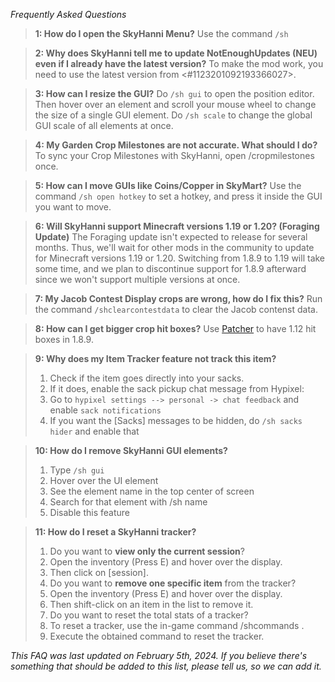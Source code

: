 _Frequently Asked Questions_

> **1: How do I open the SkyHanni Menu?**
> Use the command `/sh`

> **2: Why does SkyHanni tell me to update NotEnoughUpdates (NEU) even if I already have the latest version?**
> To make the mod work, you need to use the latest version from <#1123201092193366027>.

> **3: How can I resize the GUI?**
> Do `/sh gui` to open the position editor. Then hover over an element and scroll your mouse wheel to change the size of a single GUI element.
> Do `/sh scale` to change the global GUI scale of all elements at once.

> **4: My Garden Crop Milestones are not accurate. What should I do?**
> To sync your Crop Milestones with SkyHanni, open /cropmilestones once.

> **5: How can I move GUIs like Coins/Copper in SkyMart?**
> Use the command `/sh open hotkey` to set a hotkey, and press it inside the GUI you want to move.

> **6: Will SkyHanni support Minecraft versions 1.19 or 1.20? (Foraging Update)**
> The Foraging update isn't expected to release for several months.
> Thus, we'll wait for other mods in the community to update for Minecraft versions 1.19 or 1.20.
> Switching from 1.8.9 to 1.19 will take some time, and we plan to discontinue support for 1.8.9 afterward since we won't support multiple versions at once.

> **7: My Jacob Contest Display crops are wrong, how do I fix this?**
> Run the command `/shclearcontestdata` to clear the Jacob contenst data.

> **8: How can I get bigger crop hit boxes?**
> Use [Patcher](<https://sk1er.club/mods/patcher>) to have 1.12 hit boxes in 1.8.9.

> **9: Why does my Item Tracker feature not track this item?**
> 1. Check if the item goes directly into your sacks. 
> 2. If it does, enable the sack pickup chat message from Hypixel:
> 3. Go to `hypixel settings --> personal -> chat feedback` and enable `sack notifications`
> 4. If you want the [Sacks] messages to be hidden, do `/sh sacks hider` and enable that

> **10: How do I remove SkyHanni GUI elements?**
> 1. Type `/sh gui`
> 2. Hover over the UI element
> 3. See the element name in the top center of screen
> 4. Search for that element with /sh name
> 5. Disable this feature
  
> **11: How do I reset a SkyHanni tracker?**
> 1. Do you want to **view only the current session**? 
> 2. Open the inventory (Press E) and hover over the display. 
> 3. Then click on [session].
> 1. Do you want to **remove one specific item** from the tracker?
> 2. Open the inventory (Press E) and hover over the display.
> 3. Then shift-click on an item in the list to remove it.
> 1. Do you want to reset the total stats of a tracker?
> 2. To reset a tracker, use the in-game command /shcommands <tracker type>.
> 3. Execute the obtained command to reset the tracker.


*This FAQ was last updated on February 5th, 2024.
If you believe there's something that should be added to this list, please tell us, so we can add it.*
